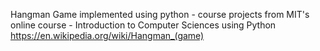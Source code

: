 Hangman Game implemented using python - course projects from MIT's online course - Introduction to Computer Sciences using Python
https://en.wikipedia.org/wiki/Hangman_(game)
